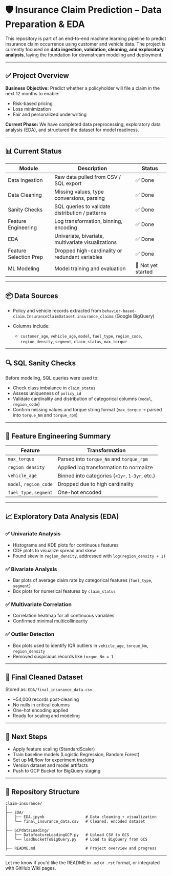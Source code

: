 

# 🛡️ Insurance Claim Prediction – Data Preparation & EDA

This repository is part of an end-to-end machine learning pipeline to predict insurance claim occurrence using customer and vehicle data. The project is currently focused on **data ingestion, validation, cleaning, and exploratory analysis**, laying the foundation for downstream modeling and deployment.

---

## ✅ Project Overview

**Business Objective:**
Predict whether a policyholder will file a claim in the next 12 months to enable:

* Risk-based pricing
* Loss minimization
* Fair and personalized underwriting

**Current Phase:**
We have completed data preprocessing, exploratory data analysis (EDA), and structured the dataset for model readiness.

---

## 📊 Current Status

| Module                 | Description                                        | Status             |
| ---------------------- | -------------------------------------------------- | ------------------ |
| Data Ingestion         | Raw data pulled from CSV / SQL export              | ✅ Done             |
| Data Cleaning          | Missing values, type conversions, parsing          | ✅ Done             |
| Sanity Checks          | SQL queries to validate distribution / patterns    | ✅ Done             |
| Feature Engineering    | Log transformation, binning, encoding              | ✅ Done             |
| EDA                    | Univariate, bivariate, multivariate visualizations | ✅ Done             |
| Feature Selection Prep | Dropped high-cardinality or redundant variables    | ✅ Done             |
| ML Modeling            | Model training and evaluation                      | 🚧 Not yet started |

---

## 📦 Data Sources

* Policy and vehicle records extracted from `behavior-based-claim.InsuranceClaimDataset.insurance_claims` (Google BigQuery)
* Columns include:

  * `customer_age`, `vehicle_age`, `model`, `fuel_type`, `region_code`, `region_density`, `segment`, `claim_status`, `max_torque`

---

## 🔍 SQL Sanity Checks

Before modeling, SQL queries were used to:

* Check class imbalance in `claim_status`
* Assess uniqueness of `policy_id`
* Validate cardinality and distribution of categorical columns (`model`, `region_code`)
* Confirm missing values and torque string format (`max_torque` ➝ parsed into `torque_Nm` and `torque_rpm`)


---

## 🧹 Feature Engineering Summary

| Feature                | Transformation                                 |
| ---------------------- | ---------------------------------------------- |
| `max_torque`           | Parsed into `torque_Nm` and `torque_rpm`       |
| `region_density`       | Applied log transformation to normalize        |
| `vehicle_age`          | Binned into categories (`<1yr`, `1-3yr`, etc.) |
| `model`, `region_code` | Dropped due to high cardinality                |
| `fuel_type`, `segment` | One-hot encoded                                |

---

## 📈 Exploratory Data Analysis (EDA)

### ✅ Univariate Analysis

* Histograms and KDE plots for continuous features
* CDF plots to visualize spread and skew
* Found skew in `region_density`, addressed with `log(region_density + 1)`

### ✅ Bivariate Analysis

* Bar plots of average claim rate by categorical features (`fuel_type`, `segment`)
* Box plots for numerical features by `claim_status`

### ✅ Multivariate Correlation

* Correlation heatmap for all continuous variables
* Confirmed minimal multicollinearity

### ✅ Outlier Detection

* Box plots used to identify IQR outliers in `vehicle_age`, `torque_Nm`, `region_density`
* Removed suspicious records like `torque_Nm = 1`

---

## 💾 Final Cleaned Dataset

Stored as: `EDA/final_insurance_data.csv`

* \~54,000 records post-cleaning
* No nulls in critical columns
* One-hot encoding applied
* Ready for scaling and modeling

---

## 🔗 Next Steps

* Apply feature scaling (StandardScaler)
* Train baseline models (Logistic Regression, Random Forest)
* Set up MLflow for experiment tracking
* Version dataset and model artifacts
* Push to GCP Bucket for BigQuery staging

---

## 📁 Repository Structure

```
claim-insurance/
│
├── EDA/
│   ├── EDA.ipynb                  # Data cleaning + visualization
│   └── final_insurance_data.csv   # Cleaned, encoded dataset
│
├── GCPdataLoading/
│   ├── DatafeatureLoadingGCP.py   # Upload CSV to GCS
│   └── loadbucketToBigQuery.py    # Load to BigQuery from GCS
│
├── README.md                      # Project overview and progress
```

---

Let me know if you'd like the README in `.md` or `.rst` format, or integrated with GitHub Wiki pages.
